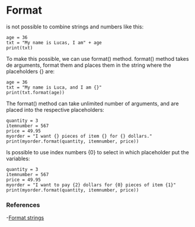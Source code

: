 # Format

is not possible to combine strings and numbers like this:
```
age = 36
txt = "My name is Lucas, I am" + age
print(txt)
```

To make this possible, we can use format() method.
format() method takes de arguments, format them and places them in the string where the placeholders {} are:
```
age = 36
txt = "My name is Luca, and I am {}"
print(txt.format(age))
```

The format() method can take unlimited number of arguments, and are placed into the respective placeholders:
```
quantity = 3
itemnumber = 567
price = 49.95
myorder = "I want {} pieces of item {} for {} dollars."
print(myorder.format(quantity, itemnumber, price))
```

Is possible to use index numbers {0} to select in which placeholder put the variables:
```
quantity = 3
itemnumber = 567
price = 49.95
myorder = "I want to pay {2} dollars for {0} pieces of item {1}"
print(myorder.format(quantity, itemnumber, price))
```

### References 
 -[Format strings](https://www.w3schools.com/python/python_strings_format.asp)
